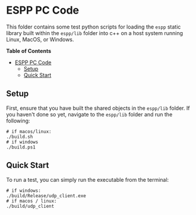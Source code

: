 # ESPP PC Code

This folder contains some test python scripts for loading the `espp` static
library built within the `espp/lib` folder into c++ on a host system running
Linux, MacOS, or Windows.

<!-- markdown-toc start - Don't edit this section. Run M-x markdown-toc-refresh-toc -->
**Table of Contents**

- [ESPP PC Code](#espp-pc-code)
  - [Setup](#setup)
  - [Quick Start](#quick-start)

<!-- markdown-toc end -->

## Setup

First, ensure that you have built the shared objects in the `espp/lib` folder.
If you haven't done so yet, navigate to the `espp/lib` folder and run the
following:

```console
# if macos/linux:
./build.sh
# if windows
./build.ps1
```

## Quick Start

To run a test, you can simply run the executable from the terminal:

```console
# if windows:
./build/Release/udp_client.exe
# if macos / linux:
./build/udp_client
```
